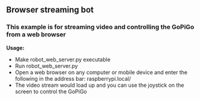 ## Browser streaming bot
### This example is for streaming video and controlling the GoPiGo from a web browser

**Usage:**
- Make robot_web_server.py executable
- Run robot_web_server.py
- Open a web browser on any computer or mobile device and enter the following in the address bar: raspberrypi.local/
- The video stream would load up and you can use the joystick on the screen to control the GoPiGo
